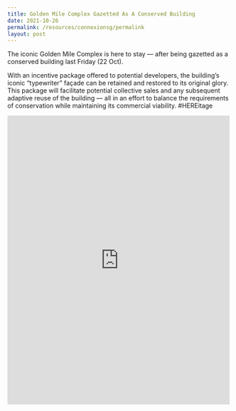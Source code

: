 ```yaml
---
title: Golden Mile Complex Gazetted As A Conserved Building
date: 2021-10-26
permalink: /resources/connexionsg/permalink
layout: post
---
```

The iconic Golden Mile Complex is here to stay — after being gazetted as a conserved building last Friday (22 Oct).

With an incentive package offered to potential developers, the building’s iconic “typewriter” façade can be retained and restored to its original glory. This package will facilitate potential collective sales and any subsequent adaptive reuse of the building — all in an effort to balance the requirements of conservation while maintaining its commercial viability. #HEREitage

<iframe src="https://www.facebook.com/plugins/post.php?href=https%3A%2F%2Fwww.facebook.com%2FConnexionSG%2Fposts%2F3574626475912625&show_text=true&width=500" width="500" height="649" style="border:none;overflow:hidden" scrolling="no" frameborder="0" allowfullscreen="true" allow="autoplay; clipboard-write; encrypted-media; picture-in-picture; web-share"></iframe>
